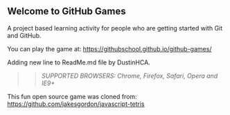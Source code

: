 ## Welcome to GitHub Games

A project based learning activity for people who are getting started with Git and GitHub.

You can play the game at: https://githubschool.github.io/github-games/

Adding new line to ReadMe.md file by DustinHCA.

>> _*SUPPORTED BROWSERS*: Chrome, Firefox, Safari, Opera and IE9+_

This fun open source game was cloned from: https://github.com/jakesgordon/javascript-tetris

